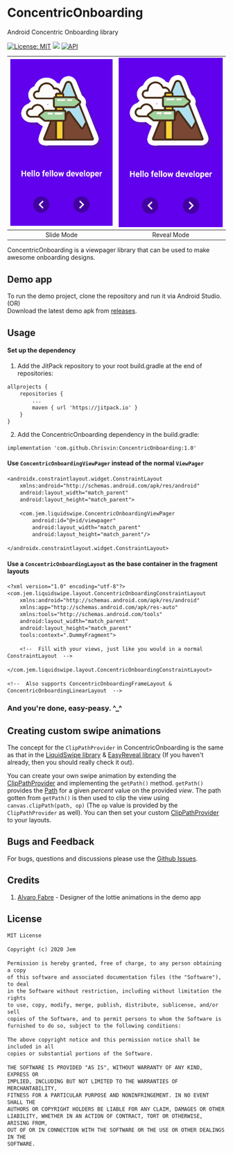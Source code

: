 # ConcentricOnboarding
Android Concentric Onboarding library

 [![License: MIT](https://img.shields.io/badge/License-MIT-silver.svg)](https://opensource.org/licenses/MIT) [![](https://jitpack.io/v/Chrisvin/LiquidSwipe.svg)](https://jitpack.io/#Chrisvin/LiquidSwipe) [![API](https://img.shields.io/badge/API-21%2B-blue.svg?style=flat)](https://android-arsenal.com/api?level=21) 

| <img src="./screenrecording/slide.gif" height="75%"/> | <img src="./screenrecording/reveal.gif" height="75%"/> |
| :-: | :-: |
| Slide Mode | Reveal Mode |

ConcentricOnboarding is a viewpager library that can be used to make awesome onboarding designs.

## Demo app
To run the demo project, clone the repository and run it via Android Studio.
</br>(OR)
</br>Download the latest demo apk from [releases](https://github.com/Chrisvin/ConcentricOnboarding/releases).

## Usage
#### Set up the dependency
1. Add the JitPack repository to your root build.gradle at the end of repositories:
```
allprojects {
	repositories {
		...
		maven { url 'https://jitpack.io' }
	}
}
```
2. Add the ConcentricOnboarding dependency in the build.gradle:
```
implementation 'com.github.Chrisvin:ConcentricOnboarding:1.0'
```

#### Use `ConcentricOnboardingViewPager` instead of the normal `ViewPager`
```
<androidx.constraintlayout.widget.ConstraintLayout 
    xmlns:android="http://schemas.android.com/apk/res/android"
    android:layout_width="match_parent"
    android:layout_height="match_parent">

    <com.jem.liquidswipe.ConcentricOnboardingViewPager
        android:id="@+id/viewpager"
        android:layout_width="match_parent"
        android:layout_height="match_parent"/>

</androidx.constraintlayout.widget.ConstraintLayout>
```

#### Use a `ConcentricOnboardingLayout` as the base container in the fragment layouts
```
<?xml version="1.0" encoding="utf-8"?>
<com.jem.liquidswipe.layout.ConcentricOnboardingConstraintLayout
    xmlns:android="http://schemas.android.com/apk/res/android"
    xmlns:app="http://schemas.android.com/apk/res-auto"
    xmlns:tools="http://schemas.android.com/tools"
    android:layout_width="match_parent"
    android:layout_height="match_parent"
    tools:context=".DummyFragment">

    <!--  Fill with your views, just like you would in a normal ConstraintLayout  -->

</com.jem.liquidswipe.layout.ConcentricOnboardingConstraintLayout>

<!--  Also supports ConcentricOnboardingFrameLayout & ConcentricOnboardingLinearLayout  -->
```

### And you're done, easy-peasy. ^_^

## Creating custom swipe animations

The concept for the `ClipPathProvider` in ConcentricOnboarding is the same as that in the [LiquidSwipe library](https://github.com/Chrisvin/LiquidSwipe) & [EasyReveal library](https://github.com/Chrisvin/EasyReveal) (If you haven't already, then you should really check it out).

You can create your own swipe animation by extending the [ClipPathProvider](https://github.com/Chrisvin/ConcentricOnboarding/blob/master/concentriconboarding/src/main/java/com/jem/concentriconboarding/base/ClipPathProvider.kt) and implementing the `getPath()` method. `getPath()` provides the [Path](https://developer.android.com/reference/android/graphics/Path) for a given *percent* value on the provided *view*.  The path gotten from `getPath()` is then used to clip the view using `canvas.clipPath(path, op)` (The `op` value is provided by the `ClipPathProvider` as well). You can then set your custom [ClipPathProvider](https://github.com/Chrisvin/ConcentricOnboarding/blob/master/concentriconboarding/src/main/java/com/jem/concentriconboarding/base/ClipPathProvider.kt) to your layouts.

## Bugs and Feedback
For bugs, questions and discussions please use the [Github Issues](https://github.com/Chrisvin/ConcentricOnboarding/issues).

## Credits
1. [Alvaro Fabre](https://lottiefiles.com/tomfabre) - Designer of the lottie animations in the demo app

## License
```
MIT License

Copyright (c) 2020 Jem

Permission is hereby granted, free of charge, to any person obtaining a copy
of this software and associated documentation files (the "Software"), to deal
in the Software without restriction, including without limitation the rights
to use, copy, modify, merge, publish, distribute, sublicense, and/or sell
copies of the Software, and to permit persons to whom the Software is
furnished to do so, subject to the following conditions:

The above copyright notice and this permission notice shall be included in all
copies or substantial portions of the Software.

THE SOFTWARE IS PROVIDED "AS IS", WITHOUT WARRANTY OF ANY KIND, EXPRESS OR
IMPLIED, INCLUDING BUT NOT LIMITED TO THE WARRANTIES OF MERCHANTABILITY,
FITNESS FOR A PARTICULAR PURPOSE AND NONINFRINGEMENT. IN NO EVENT SHALL THE
AUTHORS OR COPYRIGHT HOLDERS BE LIABLE FOR ANY CLAIM, DAMAGES OR OTHER
LIABILITY, WHETHER IN AN ACTION OF CONTRACT, TORT OR OTHERWISE, ARISING FROM,
OUT OF OR IN CONNECTION WITH THE SOFTWARE OR THE USE OR OTHER DEALINGS IN THE
SOFTWARE.
```
